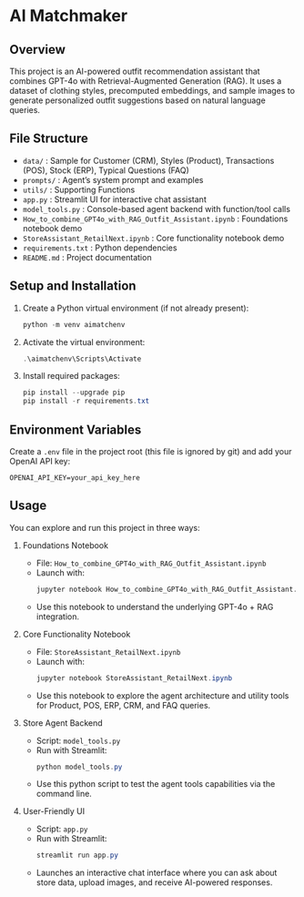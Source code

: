 # AI Matchmaker

## Overview
This project is an AI-powered outfit recommendation assistant that combines GPT-4o with Retrieval-Augmented Generation (RAG). It uses a dataset of clothing styles, precomputed embeddings, and sample images to generate personalized outfit suggestions based on natural language queries.

## File Structure
- `data/` : Sample for Customer (CRM), Styles (Product), Transactions (POS), Stock (ERP), Typical Questions (FAQ) 
- `prompts/` : Agent’s system prompt and examples
- `utils/` : Supporting Functions
- `app.py`                   : Streamlit UI for interactive chat assistant
- `model_tools.py`           : Console-based agent backend with function/tool calls
- `How_to_combine_GPT4o_with_RAG_Outfit_Assistant.ipynb` : Foundations notebook demo
- `StoreAssistant_RetailNext.ipynb`  : Core functionality notebook demo
- `requirements.txt`        : Python dependencies
- `README.md`               : Project documentation

## Setup and Installation
1. Create a Python virtual environment (if not already present):
   ```powershell
   python -m venv aimatchenv
   ```
2. Activate the virtual environment:
   ```powershell
   .\aimatchenv\Scripts\Activate
   ```
3. Install required packages:
   ```powershell
   pip install --upgrade pip
   pip install -r requirements.txt
   ```

## Environment Variables
Create a `.env` file in the project root (this file is ignored by git) and add your OpenAI API key:
```
OPENAI_API_KEY=your_api_key_here
```

## Usage
You can explore and run this project in three ways:

1. Foundations Notebook
   - File: `How_to_combine_GPT4o_with_RAG_Outfit_Assistant.ipynb`
   - Launch with:
     ```powershell
     jupyter notebook How_to_combine_GPT4o_with_RAG_Outfit_Assistant.ipynb
     ```
   - Use this notebook to understand the underlying GPT-4o + RAG integration.

2. Core Functionality Notebook
   - File: `StoreAssistant_RetailNext.ipynb`
   - Launch with:
     ```powershell
     jupyter notebook StoreAssistant_RetailNext.ipynb
     ```
   - Use this notebook to explore the agent architecture and utility tools for Product, POS, ERP, CRM, and FAQ queries.

4. Store Agent Backend
   - Script: `model_tools.py`
   - Run with Streamlit:
     ```powershell
     python model_tools.py
     ```
   - Use this python script to test the agent tools capabilities via the command line.

3. User-Friendly UI
   - Script: `app.py`
   - Run with Streamlit:
     ```powershell
     streamlit run app.py
     ```
   - Launches an interactive chat interface where you can ask about store data, upload images, and receive AI-powered responses.